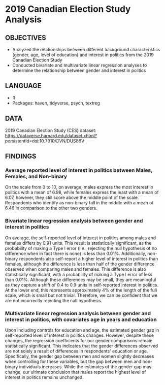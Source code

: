 # 2019 Canadian Election Study Analysis

## OBJECTIVES
- Analyzed the relationships between different background characteristics (gender, age, level of education) and interest in politics from the 2019 Canadian Election Study
- Conducted bivariate and multivariate linear regression analyses to determine the relationship between gender and interest in politics


## LANGUAGE
- R
- Packages: haven, tidyverse, psych, textreg

## DATA
2019 Canadian Election Study (CES) dataset: https://dataverse.harvard.edu/dataset.xhtml?persistentId=doi:10.7910/DVN/DUS88V

## FINDINGS
### Average reported level of interest in politics between Males, Females, and Non-binary 
On the scale from 0 to 10, on average, males express the most interest in politics with a mean of 6.98, while females express the least with a mean of 6.07, however, they still score above the middle point of the scale. Respondents who identify as non-binary fall in the middle with a mean of 6.46 in comparison to the other two genders.

### Bivariate linear regression analysis between gender and interest in politics
On average, the self-reported level of interest in politics among males and females differs by 0.91 units. This result is statistically significant, as the probability of making a Type I error (i.e., rejecting the null hypothesis of no difference when in fact there is none) is less than 0.01%. Additionally, non-binary respondents also self-report a higher level of interest in politics than females, although the difference is less than half of the gender difference observed when comparing males and females. This difference is also statistically significant, with a probability of making a Type I error of less than 0.01%. Although these differences may be small, they are meaningful as they capture a shift of 0.4 to 0.9 units in self-reported interest in politics. At the lower end, this represents approximately 4% of the length of the full scale, which is small but not trivial. Therefore, we can be confident that we are not incorrectly rejecting the null hypothesis.

### Multivariate linear regression analysis between gender and interest in politics, with covariates age in years and education
Upon including controls for education and age, the estimated gender gap in self-reported level of interest in politics changes. However, despite these changes, the regression coefficients for our gender comparisons remain statistically significant. This indicates that the gender differences observed are not solely a result of differences in respondents' education or age. Specifically, the gender gap between men and women slightly decreases when controlling for these variables, but the gap between men and non-binary individuals increases. While the estimates of the gender gap may change, our ultimate conclusion that males report the highest level of interest in politics remains unchanged.
